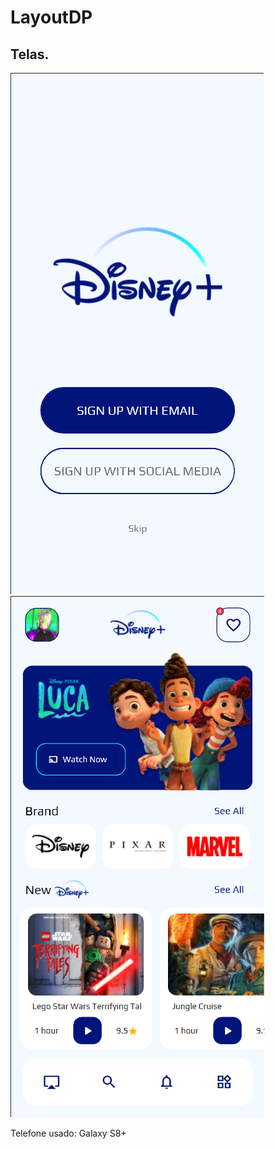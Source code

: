 # LayoutDP

## Telas.

![Login Page](layoutdp/assets/images/loginPageImage.png)
![Home Page](layoutdp/assets/images/homePageImage.png)

Telefone usado:
Galaxy S8+

